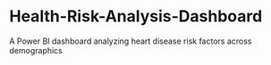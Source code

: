 # Health-Risk-Analysis-Dashboard
A Power BI dashboard analyzing heart disease risk factors across demographics
